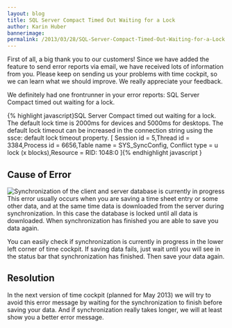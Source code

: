 ```yaml
---
layout: blog
title: SQL Server Compact Timed Out Waiting for a Lock
author: Karin Huber
bannerimage: 
permalink: /2013/03/28/SQL-Server-Compact-Timed-Out-Waiting-for-a-Lock
---
```


<p xmlns="http://www.w3.org/1999/xhtml">First of all, a big thank you to our customers! Since we have added the feature to send error reports via email, we have received lots of information from you. Please keep on sending us your problems with time cockpit, so we can learn what we should improve. We really appreciate your feedback.</p><p xmlns="http://www.w3.org/1999/xhtml">We definitely had one frontrunner in your error reports: <span class="inlineCode">SQL Server Compact timed out waiting for a lock.</span></p>{% highlight javascript}SQL Server Compact timed out waiting for a lock. &#xA;The default lock time is 2000ms for devices and 5000ms for desktops. &#xA;The default lock timeout can be increased in the connection string using the ssce: &#xA;default lock timeout property. &#xA;&#xA;[ Session id = 5,Thread id = 3384,Process id = 6656,Table name = SYS_SyncConfig,&#xA;Conflict type = u lock (x blocks),Resource = RID: 1048:0 ]{% endhighlight javascript }<h2 xmlns="http://www.w3.org/1999/xhtml">Cause of Error</h2><p xmlns="http://www.w3.org/1999/xhtml">
  <span class="floatRight">
    <img src="{{site.baseurl}}/images/blog/2013/03/SynchronizationInProgress.png" alt="Synchronization of the client and server database is currently in progress" title="Synchronization is in progress" />
  </span>This error usually occurs when you are saving a time sheet entry or some other data, and at the same time data is downloaded from the server during synchronization. In this case the database is locked until all data is downloaded. When synchronization has finished you are able to save you data again.</p><p xmlns="http://www.w3.org/1999/xhtml">You can easily check if synchronization is currently in progress in the lower left corner of time cockpit. If saving data fails, just wait until you will see in the status bar that synchronization has finished. Then save your data again.</p><h2 xmlns="http://www.w3.org/1999/xhtml">Resolution</h2><p xmlns="http://www.w3.org/1999/xhtml">In the next version of time cockpit (planned for May 2013) we will try to avoid this error message by waiting for the synchronization to finish before saving your data. And if synchronization really takes longer, we will at least show you a better error message.</p>